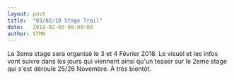```yaml
---
layout: post
title:  "03/02/18 Stage Trail"
date:   2018-02-03 08:00:00
author: STMN
---
```

Le 3eme stage sera organisé le 3 et 4 Février 2018.
Le visuel et les infos vont suivre dans les jours qui viennent ainsi qu'un teaser sur le 2eme stage qui s'est déroule 25/26 Novembre.
À très bientôt.

